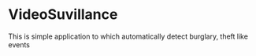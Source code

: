 # VideoSuvillance
This is simple application to which automatically detect burglary, theft like events
